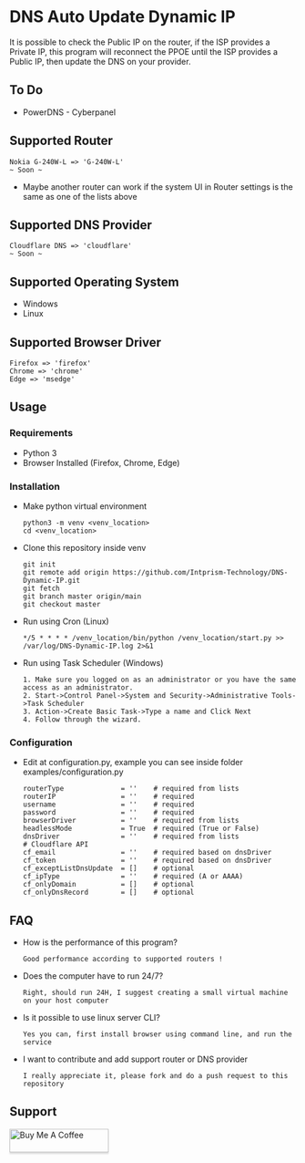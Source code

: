# DNS Auto Update Dynamic IP
It is possible to check the Public IP on the router, if the ISP provides a Private IP, this program will reconnect the PPOE until the ISP provides a Public IP, then update the DNS on your provider.

## To Do
* PowerDNS - Cyberpanel

## Supported Router
    Nokia G-240W-L => 'G-240W-L'
    ~ Soon ~

* Maybe another router can work if the system UI in Router settings is the same as one of the lists above

## Supported DNS Provider
    Cloudflare DNS => 'cloudflare'
    ~ Soon ~

## Supported Operating System
* Windows
* Linux

## Supported Browser Driver
    Firefox => 'firefox'
    Chrome => 'chrome'
    Edge => 'msedge'

## Usage
### Requirements
* Python 3
* Browser Installed (Firefox, Chrome, Edge)
### Installation
* Make python virtual environment
    ```
    python3 -m venv <venv_location>
    cd <venv_location>
    ```
* Clone this repository inside venv
    ```
    git init
    git remote add origin https://github.com/Intprism-Technology/DNS-Dynamic-IP.git
    git fetch
    git branch master origin/main
    git checkout master
    ```
* Run using Cron (Linux)
    ```
    */5 * * * * /venv_location/bin/python /venv_location/start.py >> /var/log/DNS-Dynamic-IP.log 2>&1
    ```
* Run using Task Scheduler (Windows)
    ```
    1. Make sure you logged on as an administrator or you have the same access as an administrator.
    2. Start->Control Panel->System and Security->Administrative Tools->Task Scheduler
    3. Action->Create Basic Task->Type a name and Click Next
    4. Follow through the wizard.
    ```
### Configuration
* Edit at configuration.py, example you can see inside folder examples/configuration.py
    ```
    routerType              = ''    # required from lists
    routerIP                = ''    # required
    username                = ''    # required
    password                = ''    # required
    browserDriver           = ''    # required from lists
    headlessMode            = True  # required (True or False)
    dnsDriver               = ''    # required from lists
    # Cloudflare API
    cf_email                = ''    # required based on dnsDriver
    cf_token                = ''    # required based on dnsDriver
    cf_exceptListDnsUpdate  = []    # optional
    cf_ipType               = ''    # required (A or AAAA)
    cf_onlyDomain           = []    # optional
    cf_onlyDnsRecord        = []    # optional
    ```

## FAQ
* How is the performance of this program?
    ```
    Good performance according to supported routers !
    ```
* Does the computer have to run 24/7?
    ```
    Right, should run 24H, I suggest creating a small virtual machine on your host computer
    ```
* Is it possible to use linux server CLI?
    ```
    Yes you can, first install browser using command line, and run the service
    ```
* I want to contribute and add support router or DNS provider
    ```
    I really appreciate it, please fork and do a push request to this repository
    ```

## Support
<a href="https://www.buymeacoffee.com/habibulilalbaab" target="_blank"><img src="https://www.buymeacoffee.com/assets/img/custom_images/orange_img.png" alt="Buy Me A Coffee" style="height: 41px !important;width: 174px !important;box-shadow: 0px 3px 2px 0px rgba(190, 190, 190, 0.5) !important;-webkit-box-shadow: 0px 3px 2px 0px rgba(190, 190, 190, 0.5) !important;" ></a>